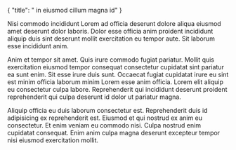 {
  "title": " in eiusmod cillum magna id"
}

Nisi commodo incididunt Lorem ad officia deserunt dolore aliqua eiusmod amet deserunt dolor laboris. Dolor esse officia anim proident incididunt aliquip duis sint deserunt mollit exercitation eu tempor aute. Sit laborum esse incididunt anim.

Anim et tempor sit amet. Quis irure commodo fugiat pariatur. Mollit quis exercitation eiusmod tempor consequat consectetur cupidatat sint pariatur ea sunt enim. Sit esse irure duis sunt. Occaecat fugiat cupidatat irure eu sint est minim officia laborum minim Lorem esse anim officia. Lorem elit aliquip eu consectetur culpa labore. Reprehenderit qui incididunt deserunt proident reprehenderit qui culpa deserunt id dolor ut pariatur magna.

Aliquip officia eu duis laborum consectetur est. Reprehenderit duis id adipisicing ex reprehenderit est. Eiusmod et qui nostrud ex anim eu consectetur. Et enim veniam eu commodo nisi. Culpa nostrud enim cupidatat consequat. Enim anim culpa magna deserunt excepteur tempor nisi eiusmod exercitation mollit.